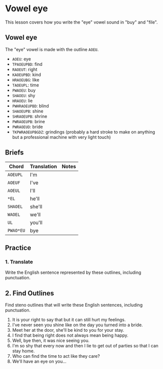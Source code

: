 # Vowel eye

This lesson covers how you write the "eye" vowel sound in "buy" and "file".

## Vowel eye

The "eye" vowel is made with the outline `AOEU`.

<Steno-Display labels="all" stroke="AOEU" />

* `AOEU`: eye
* `TPAOEUPBD`: find
* `RAOEUT`: right
* `KAOEUPBD`: kind
* `HRAOEUBG`: like
* `TAOEUPL`: time
* `PWAOEU`: buy
* `SHAOEU`: shy
* `HRAOEU`: lie
* `PWHRAOEUPBD`: blind
* `SHAOEUPB`: shine
* `SHRAOEUPB`: shrine
* `PWRAOEUPB`: brine
* `PWRAOEUD`: bride
* `TKPWRAOEUPBGDZ`: grindings (probably a hard stroke to make on anything but a professional machine with very light touch)

## Briefs

|   Chord   | Translation | Notes |
| --------- | ----------- | ----- |
| `AOEUPL`  | I'm         |       |
| `AOEUF`   | I've        |       |
| `AOEUL`   | I'll        |       |
| `*EL`     | he'll       |       |
| `SHAOEL`  | she'll      |       |
| `WAOEL`   | we'll       |       |
| `UL`      | you'll      |       |
| `PWAO*EU` | bye         |       |

## Practice

### 1. Translate

Write the English sentence represented by these outlines, including punctuation.

## 2. Find Outlines

Find steno outlines that will write these English sentences, including punctuation.

1. It is your right to say that but it can still hurt my feelings.
1. I've never seen you shine like on the day you turned into a bride.
1. Meet her at the door, she'll be kind to you for your stay.
1. I find that being right does not always mean being happy.
1. Well, bye then, it was nice seeing you.
1. I'm so shy that every now and then I lie to get out of parties so that I can stay home.
1. Who can find the time to act like they care?
1. We'll have an eye on you...